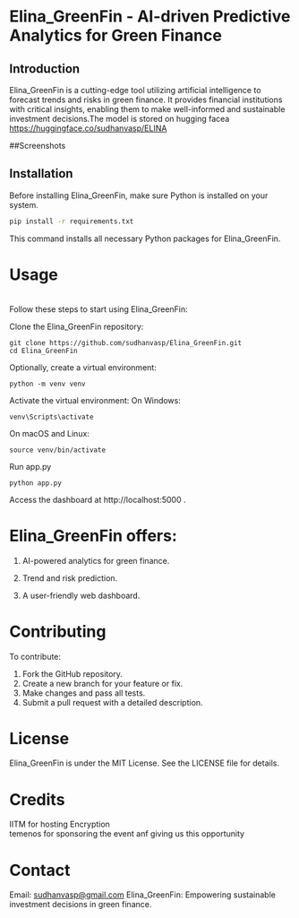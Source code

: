 # Elina_GreenFin - AI-driven Predictive Analytics for Green Finance

## Introduction
Elina_GreenFin is a cutting-edge tool utilizing artificial intelligence to forecast trends and risks in green finance. It provides financial institutions with critical insights, enabling them to make well-informed and sustainable investment decisions.The model is stored on hugging facea
https://huggingface.co/sudhanvasp/ELINA

##Screenshots

[](https://github.com/sudhanvasp/Elina_GreenFin/blob/main/Screenshots/Screenshot%202024-01-05%20131246.png)
[](https://github.com/sudhanvasp/Elina_GreenFin/blob/main/Screenshots/Screenshot%202024-01-05%20163542.png)
[](https://github.com/sudhanvasp/Elina_GreenFin/blob/main/Screenshots/Screenshot%202024-01-05%20184305.png)
[](https://github.com/sudhanvasp/Elina_GreenFin/blob/main/Screenshots/Screenshot%202024-01-05%20184516.png)
[](https://github.com/sudhanvasp/Elina_GreenFin/blob/main/Screenshots/Screenshot%202024-01-05%20184530.png)




## Installation
Before installing Elina_GreenFin, make sure Python is installed on your system.

```bash
pip install -r requirements.txt
```
This command installs all necessary Python packages for Elina_GreenFin.



# Usage
<br>
Follow these steps to start using Elina_GreenFin:

Clone the Elina_GreenFin repository:
```
git clone https://github.com/sudhanvasp/Elina_GreenFin.git
cd Elina_GreenFin
```

Optionally, create a virtual environment:
```
python -m venv venv
```
Activate the virtual environment:
On Windows:
```
venv\Scripts\activate
```
On macOS and Linux:
```
source venv/bin/activate
```
Run app.py
```
python app.py
```
Access the dashboard at http://localhost:5000 .

# Elina_GreenFin offers:

1. AI-powered analytics for green finance.

2. Trend and risk prediction.

3. A user-friendly web dashboard.

# Contributing
To contribute:
1. Fork the GitHub repository.
2. Create a new branch for your feature or fix.
3. Make changes and pass all tests.
4. Submit a pull request with a detailed description.

# License
Elina_GreenFin is under the MIT License. See the LICENSE file for details.

# Credits
IITM for hosting Encryption
<br>
temenos for sponsoring the event anf giving us this opportunity

# Contact
Email: sudhanvasp@gmail.com
Elina_GreenFin: Empowering sustainable investment decisions in green finance.
